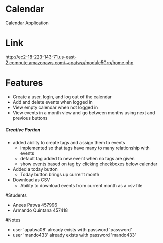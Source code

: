 # Calendar
Calendar Application

# Link
http://ec2-18-223-143-71.us-east-2.compute.amazonaws.com/~apatwa/module5Grp/home.php

# Features
- Create a user, login, and log out of the calendar
- Add and delete events when logged in
- View empty calendar when not logged in
- View events in a month view and go between months using next and previous buttons

##### Creative Portion
- added ability to create tags and assign them to events
    - implemented so that tags have many to many relationship with events
    - default tag added to new event when no tags are given
    - show events based on tag by clicking checkboxes below calendar
- Added a today button
    - Today button brings up current month
- Download as CSV
    - Ability to download events from current month as a csv file

#Students
- Anees Patwa 457996
- Armando Quintana 457418

#Notes
- user 'apatwa08' already exists with password 'password'
- user 'mando433' already exists with password 'mando433'
